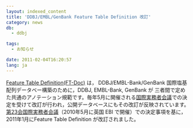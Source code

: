 ```yaml
---
layout: indexed_content
title: 'DDBJ/EMBL/GenBank Feature Table Definition 改訂'
category: news
db:
  - ddbj

tags:
  - お知らせ

date: 2011-02-04T16:20:57
lang: ja
---
```


<a href="/ddbj/full_index-e.html">Feature Table Definition(FT-Doc)</a> は， DDBJ/EMBL-Bank/GenBank 国際塩基配列データベー構築のために，DDBJ, EMBL-Bank, GenBank が 三者間で定めた共通のアノテーション規範です。毎年5月に開催される<a href="/activities/index.html">国際実務者会議</a>での決定を受けて改訂が行われ，公開データベースにもその改訂が反映されています。<a href="/activities/index.html#2010">第23会国際実務者会議</a>（2010年5月に英国 EBI で開催）での決定事項を基に，2011年1月にFeature Table Definition が改訂されました。
